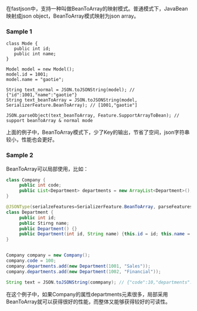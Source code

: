 在fastjson中，支持一种叫做BeanToArray的映射模式。普通模式下，JavaBean映射成json object，BeanToArray模式映射为json array。

### Sample 1
```
class Mode {
   public int id;
   public int name;
}

Model model = new Model();
model.id = 1001;
model.name = "gaotie";

String text_normal = JSON.toJSONString(model); // {"id":1001,"name":"gaotie"}
String text_beanToArray = JSON.toJSONString(model, SerializerFeature.BeanToArray); // [1001,"gaotie"]

JSON.parseObject(text_beanToArray, Feature.SupportArrayToBean); // support beanToArray & normal mode
```
上面的例子中，BeanToArray模式下，少了Key的输出，节省了空间，json字符串较小，性能也会更好。

### Sample 2
BeanToArray可以局部使用，比如：
```java
class Company {
     public int code;
     public List<Department> departments = new ArrayList<Department>();
}

@JSONType(serialzeFeatures=SerializerFeature.BeanToArray, parseFeatures=Feature.SupportArrayToBean))
class Department {
     public int id;
     public Stirng name;
     public Department() {}
     public Department(int id, String name) {this.id = id; this.name = name;}
}


Company company = new Company();
company.code = 100;
company.departments.add(new Department(1001, "Sales"));
company.departments.add(new Department(1002, "Financial"));

String text = JSON.toJSONString(commpany); // {"code":10,"departments":[[1001,"Sales"],[1002,"Financial"]]}
```
在这个例子中，如果Company的属性departments元素很多，局部采用BeanToArray就可以获得很好的性能，而整体又能够获得较好的可读性。
